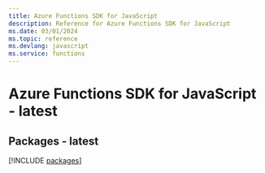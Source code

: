 ```yaml
---
title: Azure Functions SDK for JavaScript
description: Reference for Azure Functions SDK for JavaScript
ms.date: 03/01/2024
ms.topic: reference
ms.devlang: javascript
ms.service: functions
---
```

# Azure Functions SDK for JavaScript - latest
## Packages - latest
[!INCLUDE [packages](functions-index.md)]